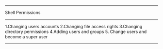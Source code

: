 *****************************************
Shell Permissions
*****************************************
1.Changing users accounts
2.Changing file access rights
3.Changing directory permissions
4.Adding users and groups
5. Change users and become a super user

****************************************

